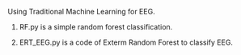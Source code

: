 Using Traditional Machine Learning for EEG. 
1) RF.py is a simple random forest classification. 

2) ERT_EEG.py is a code of Exterm Random Forest to classify EEG. 


